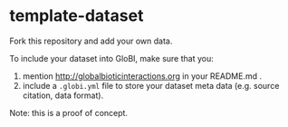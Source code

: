 template-dataset
================

Fork this repository and add your own data. 

To include your dataset into GloBI, make sure that you:

1. mention http://globalbioticinteractions.org in your README.md . 
2. include a ```.globi.yml``` file to store your dataset meta data (e.g. source citation, data format). 

Note: this is a proof of concept. 
